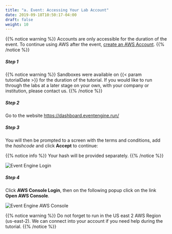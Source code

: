 ```yaml
---
title: "a. Event: Accessing Your Lab Account"
date: 2019-09-18T10:50:17-04:00
draft: false
weight: 10
---
```


{{% notice warning %}}
Accounts are only accessible for the duration of the event. To continue using AWS after the event, [create an AWS Account](<https://aws.amazon.com/premiumsupport/knowledge-center/create-and-activate-aws-account/>).
{{% /notice %}}

##### Step 1

{{% notice warning %}}
Sandboxes were available on {{< param tutorialDate >}} for the duration of the tutorial. If you would like to run through the labs at a later stage on your own, with your company or institution, please contact us.
{{% /notice %}}

##### Step 2

Go to the website https://dashboard.eventengine.run/

##### Step 3

You will then be prompted to a screen with the terms and conditions, add the *hashcode* and click **Accept** to continue:

{{% notice info %}}
Your hash will be provided separately.
{{% /notice %}}

![Event Engine Login](</images/sc22/event-engine-login.png>)

##### Step 4

Click **AWS Console Login**, then on the following popup click on the link **Open AWS Console**.

![Event Engine AWS Console](</images/sc22/event-engine-aws-console.png>)

{{% notice warning %}}
Do not forget to run in the US east 2 AWS Region (us-east-2). We can connect into your account if you need help during the tutorial.
{{% /notice %}}
